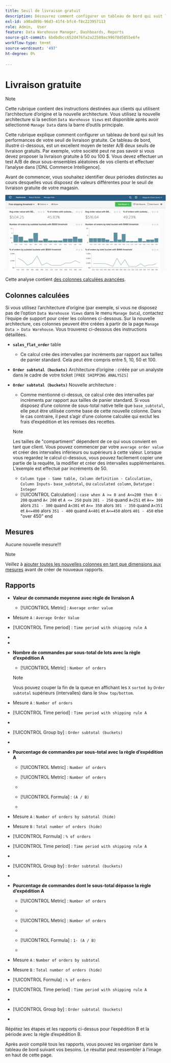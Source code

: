 ```yaml
---
title: Seuil de livraison gratuit
description: Découvrez comment configurer un tableau de bord qui suit les performances de votre seuil de livraison gratuite.
exl-id: a90ad89b-96d3-41f4-bfc4-f8c223957113
role: Admin,  User
feature: Data Warehouse Manager, Dashboards, Reports
source-git-commit: 6bdbdbcc652d476fa2a22589ac99678d5855e6fe
workflow-type: tm+mt
source-wordcount: '497'
ht-degree: 0%

---
```


# Livraison gratuite

>[!NOTE]
>
>Cette rubrique contient des instructions destinées aux clients qui utilisent l’architecture d’origine et la nouvelle architecture. Vous utilisez la nouvelle architecture si la section `Data Warehouse Views` est disponible après avoir sélectionné `Manage Data` dans la barre d’outils principale.

Cette rubrique explique comment configurer un tableau de bord qui suit les performances de votre seuil de livraison gratuite. Ce tableau de bord, illustré ci-dessous, est un excellent moyen de tester A/B deux seuils de livraison gratuits. Par exemple, votre société peut ne pas savoir si vous devez proposer la livraison gratuite à 50 ou 100 $. Vous devez effectuer un test A/B de deux sous-ensembles aléatoires de vos clients et effectuer l’analyse dans [!DNL Commerce Intelligence].

Avant de commencer, vous souhaitez identifier deux périodes distinctes au cours desquelles vous disposez de valeurs différentes pour le seuil de livraison gratuite de votre magasin.

![](../../assets/free_shipping_threshold.png)

Cette analyse contient [des colonnes calculées avancées](../data-warehouse-mgr/adv-calc-columns.md).

## Colonnes calculées

Si vous utilisez l’architecture d’origine (par exemple, si vous ne disposez pas de l’option `Data Warehouse Views` dans le menu `Manage Data`), contactez l’équipe de support pour créer les colonnes ci-dessous. Sur la nouvelle architecture, ces colonnes peuvent être créées à partir de la page `Manage Data > Data Warehouse`. Vous trouverez ci-dessous des instructions détaillées.

* **`sales_flat_order`** table
   * Ce calcul crée des intervalles par incréments par rapport aux tailles de panier standard. Cela peut être compris entre 5, 10, 50 et 100.

* **`Order subtotal (buckets)`** Architecture d’origine : créée par un analyste dans le cadre de votre ticket `[FREE SHIPPING ANALYSIS]`
* **`Order subtotal (buckets)`** Nouvelle architecture :
   * Comme mentionné ci-dessus, ce calcul crée des intervalles par incréments par rapport aux tailles de panier standard. Si vous disposez d’une colonne de sous-total native telle que `base_subtotal`, elle peut être utilisée comme base de cette nouvelle colonne. Dans le cas contraire, il peut s’agir d’une colonne calculée qui exclut les frais d’expédition et les remises des recettes.

  >[!NOTE]
  >
  >Les tailles de &quot;compartiment&quot; dépendent de ce qui vous convient en tant que client. Vous pouvez commencer par votre `average order value` et créer des intervalles inférieurs ou supérieurs à cette valeur. Lorsque vous regardez le calcul ci-dessous, vous pouvez facilement copier une partie de la requête, la modifier et créer des intervalles supplémentaires. L’exemple est effectué par incréments de 50.

   * `Column type - Same table, Column definition - Calculation, Column Inputs-` `base_subtotal`, ou `calculated column`, `Datatype` : `Integer`
   * [!UICONTROL Calculation] : `case when A >= 0 and A<=200 then 0 - 200`
quand `A< 200` et `A <= 250` puis `201 - 250`
quand `A<251` et `A<= 300` alors `251 - 300`
quand `A<301` et `A<= 350` alors `301 - 350`
quand `A<351` et `A<=400` alors `351 - 400`
quand `A<401` et `A<=450` alors `401 - 450`
else &quot;over 450&quot;
end


## Mesures

Aucune nouvelle mesure!!!

>[!NOTE]
>
>Veillez à [ajouter toutes les nouvelles colonnes en tant que dimensions aux mesures](../data-warehouse-mgr/manage-data-dimensions-metrics.md) avant de créer de nouveaux rapports.

## Rapports

* **Valeur de commande moyenne avec règle de livraison A**
   * [!UICONTROL Metric] : `Average order value`

* Mesure `A` : `Average Order Value`
* [!UICONTROL Time period] : `Time period with shipping rule A`
* 
  [!UICONTROL Interval]: `None`
* 
  [!UICONTROL Chart Type]: `Scalar`

* **Nombre de commandes par sous-total de lots avec la règle d’expédition A**
   * [!UICONTROL Metric] : `Number of orders`

  >[!NOTE]
  >
  >Vous pouvez couper la fin de la queue en affichant les `X` `sorted by` `Order subtotal` supérieurs (intervalles) dans le `Show top/bottom`.

* Mesure `A` : `Number of orders`
* [!UICONTROL Time period] : `Time period with shipping rule A`
* 
  [!UICONTROL Interval]: `None`
* [!UICONTROL Group by] : `Order subtotal (buckets)`
* 
  [!UICONTROL Chart Type]: `Column`

* **Pourcentage de commandes par sous-total avec la règle d’expédition A**
   * [!UICONTROL Metric] : `Number of orders`

   * [!UICONTROL Metric] : `Number of orders`
   * 
     [!UICONTROL Groupe par]: `Independent`
   * [!UICONTROL Formula] : `(A / B)`
   * 
     [!UICONTROL Format]: `%`

* Mesure `A` : `Number of orders by subtotal (hide)`
* Mesure `B` : `Total number of orders (hide)`
* [!UICONTROL Formula] : `% of orders`
* [!UICONTROL Time period] : `Time period with shipping rule A`
* 
  [!UICONTROL Interval]: `None`
* [!UICONTROL Group by] : `Order subtotal (buckets)`
* 
  [!UICONTROL Chart Type]: `Line`

* **Pourcentage de commandes dont le sous-total dépasse la règle d’expédition A**
   * [!UICONTROL Metric] : `Number of orders`
   * 
     [!UICONTROL Perspective]: `Cumulative`

   * [!UICONTROL Metric] : `Number of orders`
   * 
     [!UICONTROL Groupe par]: `Independent`

   * [!UICONTROL Formula] : `1- (A / B)`
   * 
     [!UICONTROL Format]: `%`

* Mesure `A` : `Number of orders by subtotal`
* Mesure `B` : `Total number of orders (hide)`
* [!UICONTROL Formula] : `% of orders`
* [!UICONTROL Time period] : `Time period with shipping rule A`
* 
  [!UICONTROL Interval]: `None`
* [!UICONTROL Group by] : `Order subtotal (buckets)`
* 
  [!UICONTROL Chart Type]: `Line`


Répétez les étapes et les rapports ci-dessus pour l’expédition B et la période avec la règle d’expédition B.

Après avoir compilé tous les rapports, vous pouvez les organiser dans le tableau de bord suivant vos besoins. Le résultat peut ressembler à l’image en haut de cette page.
